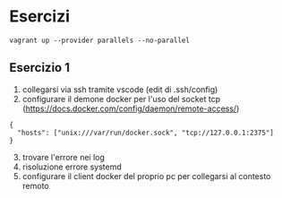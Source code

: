 # Esercizi
```
vagrant up --provider parallels --no-parallel
```

## Esercizio 1
1. collegarsi via ssh tramite vscode (edit di .ssh/config)
2. configurare il demone docker per l'uso del socket tcp (https://docs.docker.com/config/daemon/remote-access/)
```
{
  "hosts": ["unix:///var/run/docker.sock", "tcp://127.0.0.1:2375"]
}
```
3. trovare l'errore nei log
4. risoluzione errore systemd
5. configurare il client docker del proprio pc per collegarsi al contesto remoto

